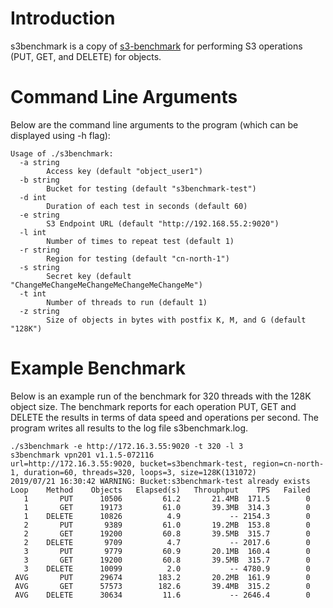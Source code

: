 # Introduction
s3benchmark is a copy of [s3-benchmark](https://github.com/minio/s3-benchmark) for performing S3 operations (PUT, GET, and DELETE) for objects.
 
# Command Line Arguments
Below are the command line arguments to the program (which can be displayed using -h flag):
```
Usage of ./s3benchmark:
  -a string
    	Access key (default "object_user1")
  -b string
    	Bucket for testing (default "s3benchmark-test")
  -d int
    	Duration of each test in seconds (default 60)
  -e string
    	S3 Endpoint URL (default "http://192.168.55.2:9020")
  -l int
    	Number of times to repeat test (default 1)
  -r string
    	Region for testing (default "cn-north-1")
  -s string
    	Secret key (default "ChangeMeChangeMeChangeMeChangeMeChangeMe")
  -t int
    	Number of threads to run (default 1)
  -z string
    	Size of objects in bytes with postfix K, M, and G (default "128K")
```        

# Example Benchmark
Below is an example run of the benchmark for 320 threads with the 128K object size.
The benchmark reports for each operation PUT, GET and DELETE the results in terms of data speed and operations per second.
The program writes all results to the log file s3benchmark.log.
```
./s3benchmark -e http://172.16.3.55:9020 -t 320 -l 3
s3benchmark vpn201 v1.1.5-072116
url=http://172.16.3.55:9020, bucket=s3benchmark-test, region=cn-north-1, duration=60, threads=320, loops=3, size=128K(131072)
2019/07/21 16:30:42 WARNING: Bucket:s3benchmark-test already exists
Loop	Method	  Objects	Elapsed(s)	 Throuphput	   TPS	 Failed
   1	   PUT	    10506	      61.2	     21.4MB	 171.5	      0
   1	   GET	    19173	      61.0	     39.3MB	 314.3	      0
   1	DELETE	    10826	       4.9	         --	2154.3	      0
   2	   PUT	     9389	      61.0	     19.2MB	 153.8	      0
   2	   GET	    19200	      60.8	     39.5MB	 315.7	      0
   2	DELETE	     9709	       4.7	         --	2017.6	      0
   3	   PUT	     9779	      60.9	     20.1MB	 160.4	      0
   3	   GET	    19200	      60.8	     39.5MB	 315.7	      0
   3	DELETE	    10099	       2.0	         --	4780.9	      0
 AVG	   PUT	    29674	     183.2	     20.2MB	 161.9	      0
 AVG	   GET	    57573	     182.6	     39.4MB	 315.2	      0
 AVG	DELETE	    30634	      11.6	         --	2646.4	      0
```
